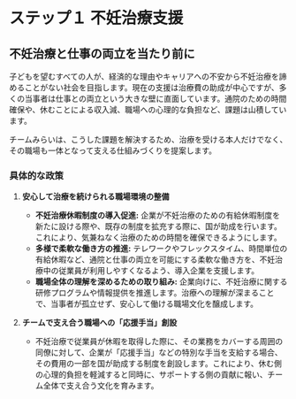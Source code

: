 # ステップ１ 不妊治療支援

## 不妊治療と仕事の両立を当たり前に

子どもを望むすべての人が、経済的な理由やキャリアへの不安から不妊治療を諦めることがない社会を目指します。現在の支援は治療費の助成が中心ですが、多くの当事者は仕事との両立という大きな壁に直面しています。通院のための時間確保や、休むことによる収入減、職場への心理的な負担など、課題は山積しています。

チームみらいは、こうした課題を解決するため、治療を受ける本人だけでなく、その職場も一体となって支える仕組みづくりを提案します。

### 具体的な政策

1.  **安心して治療を続けられる職場環境の整備**
    *   **不妊治療休暇制度の導入促進:** 企業が不妊治療のための有給休暇制度を新たに設ける際や、既存の制度を拡充する際に、国が助成を行います。これにより、気兼ねなく治療のための時間を確保できるようにします。
    *   **多様で柔軟な働き方の推進:** テレワークやフレックスタイム、時間単位の有給休暇など、通院と仕事の両立を可能にする柔軟な働き方を、不妊治療中の従業員が利用しやすくなるよう、導入企業を支援します。
    *   **職場全体の理解を深めるための取り組み:** 企業向けに、不妊治療に関する研修プログラムや情報提供を推進します。治療への理解が深まることで、当事者が孤立せず、安心して働ける職場文化を醸成します。

2.  **チームで支え合う職場への「応援手当」創設**
    *   不妊治療で従業員が休暇を取得した際に、その業務をカバーする周囲の同僚に対して、企業が「応援手当」などの特別な手当を支給する場合、その費用の一部を国が助成する制度を創設します。これにより、休む側の心理的負担を軽減すると同時に、サポートする側の貢献に報い、チーム全体で支え合う文化を育みます。